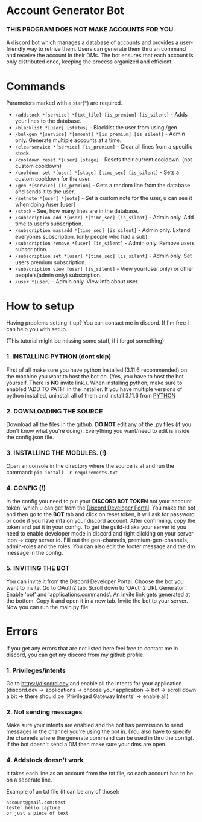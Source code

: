 # Account Generator Bot
### THIS PROGRAM DOES NOT MAKE ACCOUNTS FOR YOU.
A discord bot which manages a database of accounts and provides a user-friendly way to retrive them. Users can generate them thru an command and receive the account in their DMs. The bot ensures that each account is only distributed once, keeping the process organized and efficient.

# Commands
Parameters marked with a star(*) are required.
* `/addstock *[service] *[txt_file] [is_premium] [is_silent]` - Adds your lines to the database.
* `/blacklist *[user] [status]` - Blacklist the user from using /gen.
* `/bulkgen *[service] *[amount] *[is_premium] [is_silent]` - Admin only. Generate multiple accounts at a time.
* `/clearservice *[service] [is_premium]` - Clear all lines from a specific stock.
* `/cooldown reset *[user] [stage]` - Resets their current cooldown. (not custom cooldown)
* `/cooldown set *[user] *[stage] [time_sec] [is_silent]` - Sets a custom cooldown for the user.
* `/gen *[service] [is_premium]` - Gets a random line from the database and sends it to the user.
* `/setnote *[user] *[note]` - Set a custom note for the user, u can see it when doing /user [user]
* `/stock` - See, how many lines are in the database.
* `/subscription add *[user] *[time_sec] [is_silent]` - Admin only. Add time to user's subscription.
* `/subscription massadd *[time_sec] [is_silent]` - Admin only. Extend everyones subscription. (only people who had a sub)
* `/subscription remove *[user] [is_silent]` - Admin only. Remove users subscription.
* `/subscription set *[user] *[time_sec] [is_silent]` - Admin only. Set users premium subscription.
* `/subscription view [user] [is_silent]` - View your(user only) or other people's(admin only) subscription.
* `/user *[user]` - Admin only. View info about user.


# How to setup
Having problems setting it up? You can contact me in discord. If I'm free I can help you with setup.

(This tutorial might be missing some stuff, if i forgot something)
### 1. INSTALLING PYTHON (dont skip)
First of all make sure you have python installed (3.11.6 recommended) on the machine you want to host the bot on. (Yes, you have to host the bot yourself. There is **NO** invite link.).
When installing python, make sure to enabled 'ADD TO PATH' in the installer. If you have multiple versions of python installed, uninstall all of them and install 3.11.6 from [PYTHON](https://www.python.org/downloads/release/python-3116/)

### 2. DOWNLOADING THE SOURCE
Download all the files in the github. **DO NOT** edit any of the .py files (if you don't know what you're doing). Everything you want/need to edit is inside the config.json file.

### 3. INSTALLING THE MODULES. (!)
Open an console in the directory where the source is at and run the command: `pip install -r requirements.txt`

### 4. CONFIG (!)
In the config you need to put your **DISCORD BOT TOKEN** not your account token, which u can get from the [Discord Developer Portal](https://discord.com/developers/docs/). You make the bot and then go to the **BOT** tab and click on reset token, it will ask for password or code if you have mfa on your discord account. After confirming, copy the token and put it in your config. To get the guild-id aka your server id you need to enable developer mode in discord and right clicking on your server icon -> copy server id. Fill out the gen-channels, premium-gen-channels, admin-roles and the roles. You can also edit the footer message and the dm message in the config.

### 5. INVITING THE BOT
You can invite it from the Discord Developer Portal. Choose the bot you want to invite. Go to OAuth2 tab. Scroll down to 'OAuth2 URL Generator'. Enable 'bot' and 'applications.commands'. An invite link gets generated at the bottom. Copy it and open it in a new tab.
Invite the bot to your server. Now you can run the main.py file.


# Errors

If you get any errors that are not listed here feel free to contact me in discord, you can get my discord from my github profile.

### 1. Privileges/intents
Go to https://discord.dev and enable all the intents for your application. (discord.dev -> applications -> choose your application -> bot -> scroll down a bit -> there should be 'Privileged Gateway Intents' -> enable all)

### 2. Not sending messages
Make sure your intents are enabled and the bot has permission to send messages in the channel you're using the bot in. (You also have to specify the channels where the generate command can be used in thru the config). If the bot doesn't send a DM then make sure your dms are open.

### 4. Addstock doesn't work
It takes each line as an account from the txt file, so each account has to be on a seperate line.

Example of an txt file (it can be any of those):
```
account@gmail.com:test
tester:hello|capture
or just a piece of text
```

